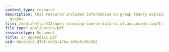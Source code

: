 ```yaml
---
content_type: resource
description: This resource includes information on group theory explained using various
  graphs.
file: /media/https%3A/open-learning-course-data-rc.s3.amazonaws.com/5-33-advanced-chemical-experimentation-and-instrumentation-fall-2007/88cec2c6d70fcdd347bebf6c6cf613b2_ir_appendix1.pdf
file_type: application/pdf
resourcetype: Document
title: ir_appendix1.pdf
uid: 88cec2c6-d70f-cdd3-47be-bf6c6cf613b2
---
```

